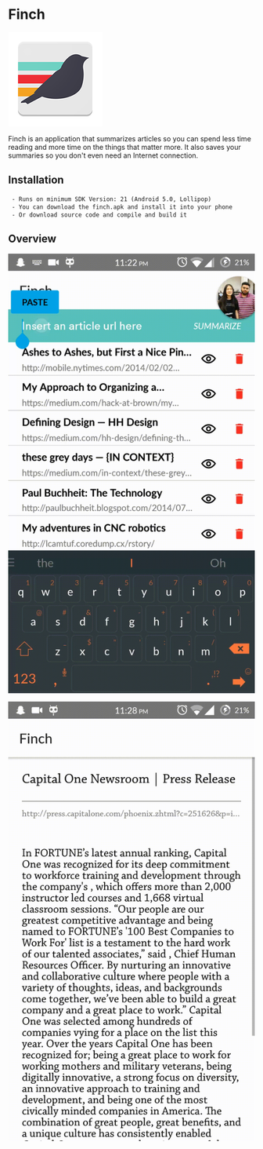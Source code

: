 # Finch

![Finch Logo](https://raw.githubusercontent.com/devChuk/ArticleSummarizerApp/master/misc/design_assets/192.png)

Finch is an application that summarizes articles so you can spend less time reading and more time on the things that matter more. It also saves your summaries so you don't even need an Internet connection.

## Installation
```
 - Runs on minimum SDK Version: 21 (Android 5.0, Lollipop)
 - You can download the finch.apk and install it into your phone
 - Or download source code and compile and build it
```

## Overview
![Finch Video](https://github.com/devChuk/ArticleSummarizerApp/raw/master/misc/design_assets/demo.gif)

![Finch Video](https://github.com/devChuk/ArticleSummarizerApp/raw/master/misc/design_assets/link.gif)
